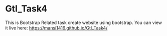 # Gtl_Task4
This is Bootstrap Related task create website using bootstrap.
 You can view it live here:
 https://mansi1416.github.io/Gtl_Task4/
